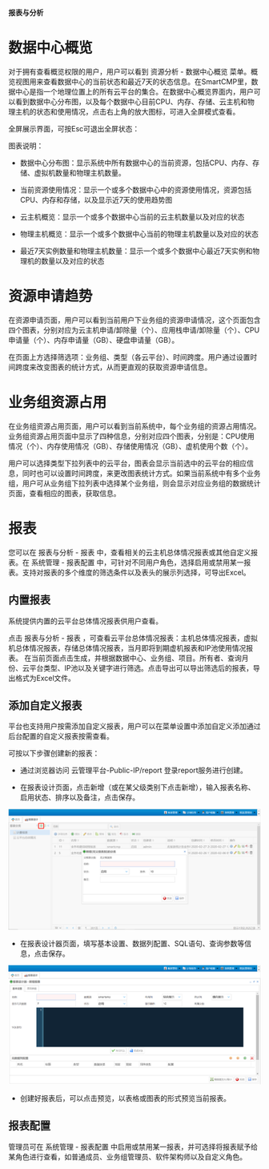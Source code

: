 **报表与分析**


# 数据中心概览

对于拥有查看概览权限的用户，用户可以看到 资源分析 - 数据中心概览 菜单。概览视图用来查看数据中心的当前状态和最近7天的状态信息。在SmartCMP里，数据中心是指一个地理位置上的所有云平台的集合。在数据中心概览界面内，用户可以看到数据中心分布图，以及每个数据中心目前CPU、内存、存储、云主机和物理主机的状态和使用情况，点击右上角的放大图标，可进入全屏模式查看。

全屏展示界面，可按Esc可退出全屏状态：

图表说明：

-   数据中心分布图：显示系统中所有数据中心的当前资源，包括CPU、内存、存储、虚拟机数量和物理主机数量。

-   当前资源使用情况：显示一个或多个数据中心中的资源使用情况，资源包括CPU、内存和存储，以及显示近7天的使用趋势图

-   云主机概览：显示一个或多个数据中心当前的云主机数量以及对应的状态

-   物理主机概览：显示一个或多个数据中心当前的物理主机数量以及对应的状态

-   最近7天实例数量和物理主机数量：显示一个或多个数据中心最近7天实例和物理机的数量以及对应的状态

# 资源申请趋势

在资源申请页面，用户可以看到当前用户下业务组的资源申请情况，这个页面包含四个图表，分别对应为云主机申请/卸除量（个）、应用栈申请/卸除量（个）、CPU申请量（个）、内存申请量（GB）、硬盘申请量（GB）。

在页面上方选择筛选项：业务组、类型（各云平台）、时间跨度。用户通过设置时间跨度来改变图表的统计方式，从而更直观的获取资源申请信息。

# 业务组资源占用

在业务组资源占用页面，用户可以看到当前系统中，每个业务组的资源占用情况。业务组资源占用页面中显示了四种信息，分别对应四个图表，分别是：CPU使用情况（个）、内存使用情况（GB）、存储使用情况（GB）、虚机使用个数（个）。

用户可以选择类型下拉列表中的云平台，图表会显示当前选中的云平台的相应信息，同时也可以设置时间跨度，来更改图表统计方式。如果当前系统中有多个业务组，用户可从业务组下拉列表中选择某个业务组，则会显示对应业务组的数据统计页面，查看相应的图表，获取信息。

# 报表

您可以在 报表与分析 - 报表 中，查看相关的云主机总体情况报表或其他自定义报表。在 系统管理 - 报表配置 中，可针对不同用户角色，选择启用或禁用某一报表。支持对报表的多个维度的筛选条件以及表头的展示列选择，可导出Excel。

## 内置报表

系统提供内置的云平台总体情况报表供用户查看。

点击 报表与分析 - 报表 ，可查看云平台总体情况报表：主机总体情况报表，虚拟机总体情况报表，存储总体情况报表，当月即将到期虚机报表和IP池使用情况报表。 在当前页面点击生成，并根据数据中心、业务组、项目。所有者、查询月份、云平台类型、IP池以及关键字进行筛选。点击导出可以导出筛选后的报表，导出格式为Excel文件。


## 添加自定义报表

平台也支持用户按需添加自定义报表，用户可以在菜单设置中添加自定义添加通过后台配置的自定义报表按需查看。

可按以下步骤创建新的报表：

+ 通过浏览器访问 云管理平台-Public-IP/report 登录report服务进行创建。

+ 在报表设计页面，点击新增（或在某父级类别下点击新增），输入报表名称、启用状态、排序以及备注，点击保存。

![报表1](../../picture/Admin/报表1.png)

+ 在报表设计器页面，填写基本设置、数据列配置、SQL语句、查询参数等信息，点击保存。

![报表2](../../picture/Admin/报表2.png)

+ 创建好报表后，可以点击预览，以表格或图表的形式预览当前报表。


## 报表配置

管理员可在 系统管理 - 报表配置 中启用或禁用某一报表，并可选择将报表赋予给某角色进行查看，如普通成员、业务组管理员、软件架构师以及自定义角色。